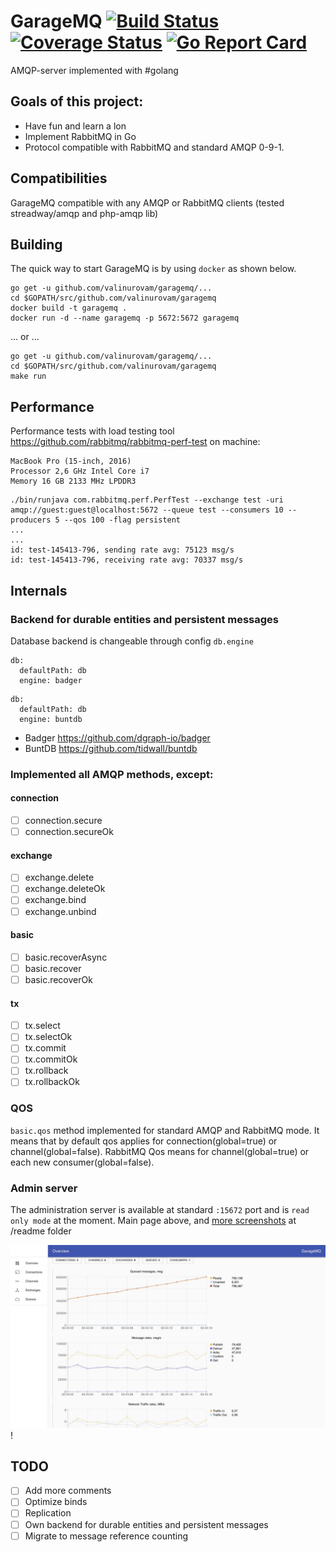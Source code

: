 # GarageMQ [![Build Status](https://travis-ci.org/valinurovam/garagemq.svg?branch=master)](https://travis-ci.org/valinurovam/garagemq) [![Coverage Status](https://coveralls.io/repos/github/valinurovam/garagemq/badge.svg)](https://coveralls.io/github/valinurovam/garagemq) [![Go Report Card](https://goreportcard.com/badge/github.com/valinurovam/garagemq)](https://goreportcard.com/report/github.com/valinurovam/garagemq)

AMQP-server implemented with #golang

## Goals of this project:

- Have fun and learn a lon
- Implement RabbitMQ in Go
- Protocol compatible with RabbitMQ and standard AMQP 0-9-1.

## Compatibilities
GarageMQ compatible with any AMQP or RabbitMQ clients (tested streadway/amqp and php-amqp lib)

## Building

The quick way to start GarageMQ is by using `docker` as shown below. 

```shell
go get -u github.com/valinurovam/garagemq/...
cd $GOPATH/src/github.com/valinurovam/garagemq
docker build -t garagemq .
docker run -d --name garagemq -p 5672:5672 garagemq

```
... or ...
```shell
go get -u github.com/valinurovam/garagemq/...
cd $GOPATH/src/github.com/valinurovam/garagemq
make run
```

## Performance

Performance tests with load testing tool https://github.com/rabbitmq/rabbitmq-perf-test on machine:
``` 
MacBook Pro (15-inch, 2016)
Processor 2,6 GHz Intel Core i7
Memory 16 GB 2133 MHz LPDDR3
```

```shell
./bin/runjava com.rabbitmq.perf.PerfTest --exchange test -uri amqp://guest:guest@localhost:5672 --queue test --consumers 10 --producers 5 --qos 100 -flag persistent
...
...
id: test-145413-796, sending rate avg: 75123 msg/s
id: test-145413-796, receiving rate avg: 70337 msg/s
```

## Internals

### Backend for durable entities and persistent messages
Database backend is changeable through config `db.engine` 
```
db:
  defaultPath: db
  engine: badger
```
```
db:
  defaultPath: db
  engine: buntdb
```
- Badger https://github.com/dgraph-io/badger
- BuntDB https://github.com/tidwall/buntdb



### Implemented all AMQP methods, except:
 
#### connection 

- [ ] connection.secure
- [ ] connection.secureOk 

#### exchange

- [ ] exchange.delete
- [ ] exchange.deleteOk
- [ ] exchange.bind
- [ ] exchange.unbind

#### basic

- [ ] basic.recoverAsync
- [ ] basic.recover
- [ ] basic.recoverOk 

#### tx

- [ ] tx.select
- [ ] tx.selectOk
- [ ] tx.commit
- [ ] tx.commitOk
- [ ] tx.rollback
- [ ] tx.rollbackOk

### QOS

`basic.qos` method implemented for standard AMQP and RabbitMQ mode. It means that by default qos applies for connection(global=true) or channel(global=false). 
RabbitMQ Qos means for channel(global=true) or each new consumer(global=false).

### Admin server

The administration server is available at standard `:15672` port and is `read only mode` at the moment. Main page above, and [more screenshots](/readme) at /readme folder

![Overview](readme/overview.jpg)!

## TODO
- [ ] Add more comments
- [ ] Optimize binds
- [ ] Replication
- [ ] Own backend for durable entities and persistent messages
- [ ] Migrate to message reference counting
